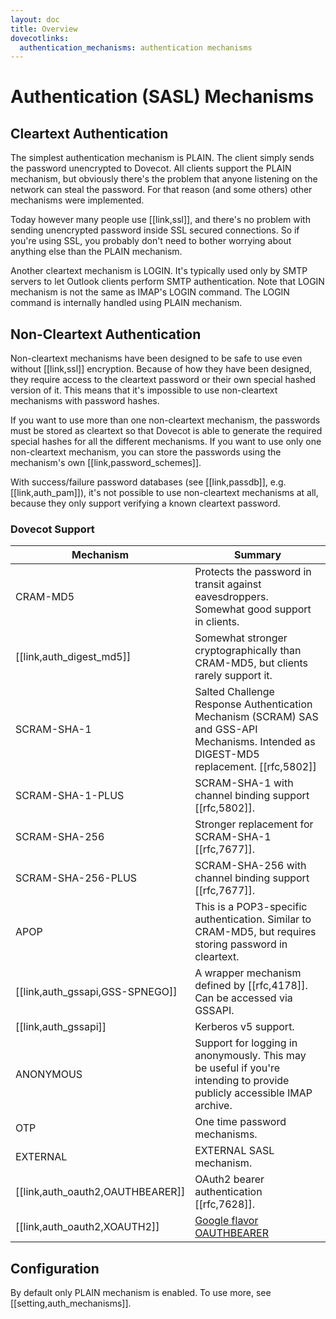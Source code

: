 ```yaml
---
layout: doc
title: Overview
dovecotlinks:
  authentication_mechanisms: authentication mechanisms
---
```


# Authentication (SASL) Mechanisms

## Cleartext Authentication

The simplest authentication mechanism is PLAIN. The client simply sends the
password unencrypted to Dovecot. All clients support the PLAIN mechanism, but
obviously there's the problem that anyone listening on the network can steal
the password. For that reason (and some others) other mechanisms were
implemented.

Today however many people use [[link,ssl]], and there's no problem with
sending unencrypted password inside SSL secured connections. So if you're
using SSL, you probably don't need to bother worrying about anything else
than the PLAIN mechanism.

Another cleartext mechanism is LOGIN. It's typically used only by SMTP servers
to let Outlook clients perform SMTP authentication. Note that LOGIN mechanism
is not the same as IMAP's LOGIN command. The LOGIN command is internally
handled using PLAIN mechanism.

## Non-Cleartext Authentication

Non-cleartext mechanisms have been designed to be safe to use even without
[[link,ssl]] encryption. Because of how they have been designed, they
require access to the cleartext password or their own special hashed
version of it. This means that it's impossible to use non-cleartext
mechanisms with password hashes.

If you want to use more than one non-cleartext mechanism, the passwords must
be stored as cleartext so that Dovecot is able to generate the required
special hashes for all the different mechanisms. If you want to use only
one non-cleartext mechanism, you can store the passwords using the
mechanism's own [[link,password_schemes]].

With success/failure password databases (see [[link,passdb]], e.g.
[[link,auth_pam]]), it's not possible to use non-cleartext mechanisms at
all, because they only support verifying a known cleartext password.

### Dovecot Support

| Mechanism | Summary |
| --------- | ------- |
| CRAM-MD5 | Protects the password in transit against eavesdroppers. Somewhat good support in clients.|
| [[link,auth_digest_md5]] | Somewhat stronger cryptographically than CRAM-MD5, but clients rarely support it. |
| SCRAM-SHA-1 | Salted Challenge Response Authentication Mechanism (SCRAM) SAS and GSS-API Mechanisms. Intended as DIGEST-MD5 replacement. [[rfc,5802]] |
| SCRAM-SHA-1-PLUS| SCRAM-SHA-1 with channel binding support [[rfc,5802]]. |
| SCRAM-SHA-256 | Stronger replacement for SCRAM-SHA-1 [[rfc,7677]]. |
| SCRAM-SHA-256-PLUS| SCRAM-SHA-256 with channel binding support [[rfc,7677]]. |
| APOP | This is a POP3-specific authentication. Similar to CRAM-MD5, but requires storing password in cleartext. |
| [[link,auth_gssapi,GSS-SPNEGO]] | A wrapper mechanism defined by [[rfc,4178]]. Can be accessed via GSSAPI. |
| [[link,auth_gssapi]] | Kerberos v5 support. |
| ANONYMOUS | Support for logging in anonymously. This may be useful if you're intending to provide publicly accessible IMAP archive. |
| OTP | One time password mechanisms. |
| EXTERNAL | EXTERNAL SASL mechanism. |
| [[link,auth_oauth2,OAUTHBEARER]] | OAuth2 bearer authentication [[rfc,7628]]. |
| [[link,auth_oauth2,XOAUTH2]] | [Google flavor OAUTHBEARER](https://developers.google.com/gmail/imap/xoauth2-protocol) |

## Configuration

By default only PLAIN mechanism is enabled. To use more, see
[[setting,auth_mechanisms]].
